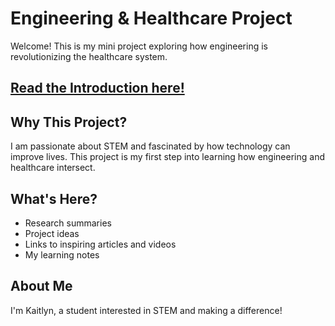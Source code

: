 # Engineering & Healthcare Project

Welcome! This is my mini project exploring how engineering is revolutionizing the healthcare system.

## [Read the Introduction here!](introduction.md)

## Why This Project?
I am passionate about STEM and fascinated by how technology can improve lives. This project is my first step into learning how engineering and healthcare intersect.

## What's Here?
- Research summaries
- Project ideas
- Links to inspiring articles and videos
- My learning notes

## About Me
I'm Kaitlyn, a student interested in STEM and making a difference!
